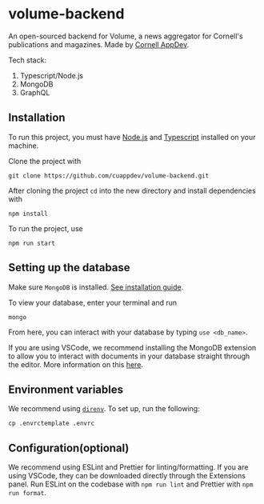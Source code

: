 # volume-backend  

An open-sourced backend for Volume, a news aggregator for Cornell's publications
and magazines. Made by [Cornell AppDev](cornellappdev.com). 

Tech stack:
1. Typescript/Node.js
2. MongoDB
3. GraphQL

## Installation  

To run this project, you must have [Node.js](https://nodejs.org/en/download/) and [Typescript](https://www.typescriptlang.org/docs/handbook/typescript-in-5-minutes.html) installed on your machine. 

Clone the project with

`git clone https://github.com/cuappdev/volume-backend.git`

After cloning the project `cd` into the new directory and install dependencies with 

`npm install`

To run the project, use

`npm run start`

## Setting up the database

Make sure `MongoDB` is installed. [See installation guide](https://docs.mongodb.com/manual/installation/).

To view your database, enter your terminal and run 

`mongo`

From here, you can interact with your database by typing `use <db_name>`.

If you are using VSCode, we recommend installing the MongoDB extension to allow you to interact with documents in your database straight through the editor. More information on this [here](https://code.visualstudio.com/docs/azure/mongodb).

## Environment variables

We recommend using [`direnv`](https://direnv.net/). To set up, run the following:

`cp .envrctemplate .envrc`

## Configuration(optional)

We recommend using ESLint and Prettier for linting/formatting. If you are using VSCode, they can be downloaded directly through the Extensions panel. Run ESLint on the codebase with `npm run lint` and Prettier with  `npm run format`.